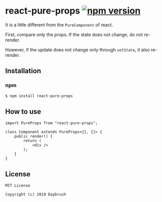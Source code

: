 # react-pure-props [![npm version](https://badge.fury.io/js/react-pure-props.svg)](https://badge.fury.io/js/react-pure-props)

It is a little different from the `PureComponent` of react.

First, compare only the props. If the state does not change, do not re-render.

However, if the update does not change only through `setState`, it also re-render.

## Installation
### npm
```bash
$ npm install react-pure-props
```
## How to use
```tsx
import PureProps from "react-pure-props";

class Component extends PureProps<{}, {}> {
    public render() {
        return (
            <div />
        );
    }
}
```


## License

```
MIT License

Copyright (c) 2019 Daybrush
```
